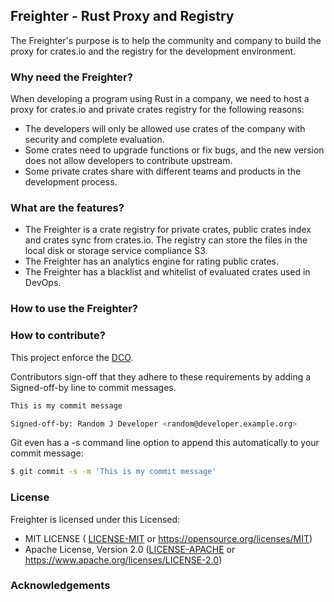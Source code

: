 ## Freighter - Rust Proxy and Registry

The Freighter's purpose is to help the community and company to build the proxy for crates.io and the registry for the development environment.

### Why need the Freighter?

When developing a program using Rust in a company, we need to host a proxy for crates.io and private crates registry for the following reasons:

- The developers will only be allowed use crates of the company with security and complete evaluation.
- Some crates need to upgrade functions or fix bugs, and the new version does not allow developers to contribute upstream.
- Some private crates share with different teams and products in the development process.

### What are the features?

- The Freighter is a crate registry for private crates, public crates index and crates sync from crates.io. The registry can store the files in the local disk or storage service compliance S3.
- The Freighter has an analytics engine for rating public crates.
- The Freighter has a blacklist and whitelist of evaluated crates used in DevOps.

### How to use the Freighter?


### How to contribute?

This project enforce the [DCO](https://developercertificate.org).

Contributors sign-off that they adhere to these requirements by adding a Signed-off-by line to commit messages.

```bash
This is my commit message

Signed-off-by: Random J Developer <random@developer.example.org>
```

Git even has a -s command line option to append this automatically to your commit message:

```bash
$ git commit -s -m 'This is my commit message'
```

### License

Freighter is licensed under this Licensed:

* MIT LICENSE ( [LICENSE-MIT](LICENSE-MIT) or https://opensource.org/licenses/MIT) 
* Apache License, Version 2.0 ([LICENSE-APACHE](LICENSE-APACHE) or https://www.apache.org/licenses/LICENSE-2.0)

### Acknowledgements
